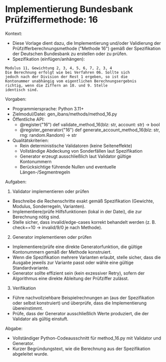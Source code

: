 # Implementierung Bundesbank Prüfziffermethode: 16

Kontext:
- Diese Vorlage dient dazu, die Implementierung und/oder Validierung der Prüfzifferberechnungsmethode ("Methode 16") gemäß der Spezifikation der Deutschen Bundesbank zu erstellen oder zu prüfen.
- Spezifikation (einfügen/anhängen):

```Text
Modulus 11, Gewichtung 2, 3, 4, 5, 6, 7, 2, 3, 4
Die Berechnung erfolgt wie bei Verfahren 06. Sollte sich
jedoch nach der Division der Rest 1 ergeben, so ist die
Kontonummer unabhängig vom eigentlichen Berechnungsergebnis
richtig, wenn die Ziffern an 10. und 9. Stelle
identisch sind.
```

Vorgaben:
- Programmiersprache: Python 3.11+
- Zielmodul/Datei: gen_ibans/methods/method_16.py
- Öffentliche API:
  - @register("16") def validate_method_16(blz: str, account: str) -> bool
  - @register_generator("16") def generate_account_method_16(blz: str, rng: random.Random) -> str
- Qualitätskriterien:
  - Rein deterministische Validatoren (keine Seiteneffekte)
  - Vollständige Abdeckung von Sonderfällen laut Spezifikation
  - Generator erzeugt ausschließlich laut Validator gültige Kontonummern
  - Berücksichtige führende Nullen und eventuelle Längen-/Segmentregeln

Aufgaben:
1) Validator implementieren oder prüfen
- Beschreibe die Rechenschritte exakt gemäß Spezifikation (Gewichte, Modulus, Sonderregeln, Varianten).
- Implementiere/prüfe Hilfsfunktionen (lokal in der Datei), die zur Berechnung nötig sind.
- Stelle sicher, dass invalid/edge-cases korrekt behandelt werden (z. B. check==10 -> invalid/9/0 je nach Methode).

2) Generator implementieren oder prüfen
- Implementiere/prüfe eine direkte Generatorfunktion, die gültige Kontonummern gemäß der Methode konstruiert.
- Wenn die Spezifikation mehrere Varianten erlaubt, stelle sicher, dass die Ausgabe jeweils zur Variante passt oder wähle eine gültige Standardvariante.
- Generator sollte effizient sein (kein exzessiver Retry), sofern der Algorithmus eine direkte Ableitung der Prüfziffer zulässt.

3) Verifikation
- Führe nachvollziehbare Beispielrechnungen an (aus der Spezifikation oder selbst konstruiert) und überprüfe, dass die Implementierung übereinstimmt.
- Prüfe, dass der Generator ausschließlich Werte produziert, die der Validator als gültig einstuft.

Abgabe:
- Vollständiger Python-Codeausschnitt für method_16.py mit Validator und Generator.
- Kurzer Begründungstext, wie die Berechnung aus der Spezifikation abgeleitet wurde.